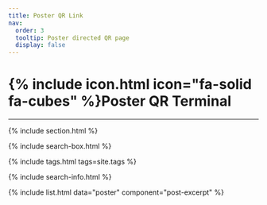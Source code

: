 ```yaml
---
title: Poster QR Link
nav:
  order: 3
  tooltip: Poster directed QR page
  display: false
---
```


# {% include icon.html icon="fa-solid fa-cubes" %}Poster QR Terminal

<hr> 

{% include section.html %}

{% include search-box.html %}

{% include tags.html tags=site.tags %}

{% include search-info.html %}

{% include list.html data="poster" component="post-excerpt" %}
